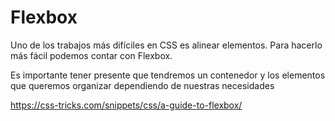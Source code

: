 # Flexbox

Uno de los trabajos más difíciles en CSS es alinear elementos. Para hacerlo más fácil podemos contar con Flexbox.

Es importante tener presente que tendremos un contenedor y los elementos que queremos organizar dependiendo de nuestras necesidades

<https://css-tricks.com/snippets/css/a-guide-to-flexbox/>
